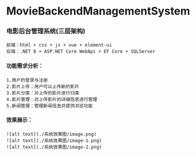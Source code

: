 # MovieBackendManagementSystem
### 电影后台管理系统(三层架构)
    前端：html + css + js + vue + element-ui
    后端：.NET 8 + ASP.NET Core WebApi + EF Core + SQLServer
#### 功能需求分析：
    1.用户的登录与注册
    2.影片上传：用户可以上传新的影片
    3.影片分类：对上传的影片进行归类
    4.影片管理：对上传影片的详细信息进行管理
    5.新闻管理：管理新闻信息并提供浏览功能
#### 效果展示：
    ![alt text](./系统效果图/image.png)
    ![alt text](./系统效果图/image-1.png)
    ![alt text](./系统效果图/image-2.png)